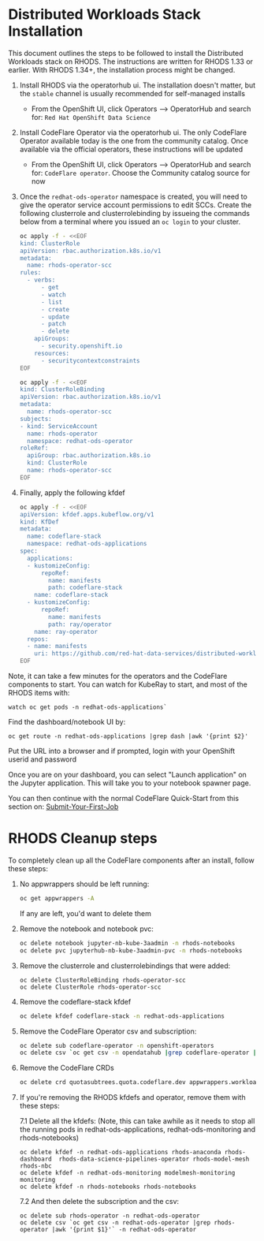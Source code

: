 # Distributed Workloads Stack Installation

This document outlines the steps to be followed to install the Distributed Workloads stack on RHODS. The instructions are written for RHODS 1.33 or earlier. With RHODS 1.34+, the installation process might be changed.

1. Install RHODS via the operatorhub ui. The installation doesn't matter, but the `stable` channel is usually recommended for self-managed installs
   - From the OpenShift UI, click Operators --> OperatorHub and search for: `Red Hat OpenShift Data Science`

2. Install CodeFlare Operator via the operatorhub ui. The only CodeFlare Operator available today is the one from the community catalog. Once available via the official operators, these instructions will be updated
   - From the OpenShift UI, click Operators --> OperatorHub and search for: `CodeFlare operator`.  Choose the Community catalog source for now
3. Once the `redhat-ods-operator` namespace is created, you will need to give the operator service account permissions to edit SCCs. Create the following clusterrole and clusterrolebinding by issueing the commands below from a terminal where you issued an `oc login` to your cluster.


   ```bash
   oc apply -f - <<EOF
   kind: ClusterRole
   apiVersion: rbac.authorization.k8s.io/v1
   metadata:
     name: rhods-operator-scc
   rules:
     - verbs:
         - get
         - watch
         - list
         - create
         - update
         - patch
         - delete
       apiGroups:
         - security.openshift.io
       resources:
         - securitycontextconstraints
   EOF
   ```

   ```bash
   oc apply -f - <<EOF
   kind: ClusterRoleBinding
   apiVersion: rbac.authorization.k8s.io/v1
   metadata:
     name: rhods-operator-scc
   subjects:
   - kind: ServiceAccount
     name: rhods-operator
     namespace: redhat-ods-operator
   roleRef:
     apiGroup: rbac.authorization.k8s.io
     kind: ClusterRole
     name: rhods-operator-scc
   EOF
   ```

4. Finally, apply the following kfdef

   ```bash
   oc apply -f - <<EOF
   apiVersion: kfdef.apps.kubeflow.org/v1
   kind: KfDef
   metadata:
     name: codeflare-stack
     namespace: redhat-ods-applications
   spec:
     applications:
     - kustomizeConfig:
         repoRef:
           name: manifests
           path: codeflare-stack
       name: codeflare-stack
     - kustomizeConfig:
         repoRef:
           name: manifests
           path: ray/operator
       name: ray-operator
     repos:
     - name: manifests
       uri: https://github.com/red-hat-data-services/distributed-workloads/tarball/main
   EOF
   ```
  Note, it can take a few minutes for the operators and the CodeFlare components to start.  You can watch for KubeRay to start, and most of the RHODS items with: 
  ```
  watch oc get pods -n redhat-ods-applications`
  ```

  Find the dashboard/notebook UI by:
  ```
  oc get route -n redhat-ods-applications |grep dash |awk '{print $2}'
  ```
   Put the URL into a browser and if prompted, login with your OpenShift userid and password

  Once you are on your dashboard, you can select "Launch application" on the Jupyter application. This will take you to your notebook spawner page. 

  You can then continue with the normal CodeFlare Quick-Start from this section on: [Submit-Your-First-Job](https://github.com/opendatahub-io/distributed-workloads/blob/main/Quick-Start.md#submit-your-first-job)

# RHODS Cleanup steps

To completely clean up all the CodeFlare components after an install, follow these steps:

1.  No appwrappers should be left running:
    ```bash
    oc get appwrappers -A
    ```
     If any are left, you'd want to delete them
    
2. Remove the notebook and notebook pvc:
   ```bash
   oc delete notebook jupyter-nb-kube-3aadmin -n rhods-notebooks
   oc delete pvc jupyterhub-nb-kube-3aadmin-pvc -n rhods-notebooks
   ```

3. Remove the clusterrole and clusterrolebindings that were added:
   ```
   oc delete ClusterRoleBinding rhods-operator-scc
   oc delete ClusterRole rhods-operator-scc
   ```

4. Remove the codeflare-stack kfdef
    ``` bash
    oc delete kfdef codeflare-stack -n redhat-ods-applications
    ```

5. Remove the CodeFlare Operator csv and subscription:
   ```bash
   oc delete sub codeflare-operator -n openshift-operators
   oc delete csv `oc get csv -n opendatahub |grep codeflare-operator |awk '{print $1}'` -n openshift-operators
   ```

6. Remove the CodeFlare CRDs
   ```bash
   oc delete crd quotasubtrees.quota.codeflare.dev appwrappers.workload.codeflare.dev schedulingspecs.workload.codeflare.dev
   ```
7. If you're removing the RHODS kfdefs and operator, remove them with these steps:

   7.1 Delete all the kfdefs:  (Note, this can take awhile as it needs to stop all the running pods in redhat-ods-applications, redhat-ods-monitoring and rhods-notebooks)
   ```
   oc delete kfdef -n redhat-ods-applications rhods-anaconda rhods-dashboard  rhods-data-science-pipelines-operator rhods-model-mesh  rhods-nbc
   oc delete kfdef -n redhat-ods-monitoring modelmesh-monitoring monitoring
   oc delete kfdef -n rhods-notebooks rhods-notebooks
   ```

   7.2 And then delete the subscription and the csv:
   ```
   oc delete sub rhods-operator -n redhat-ods-operator
   oc delete csv `oc get csv -n redhat-ods-operator |grep rhods-operator |awk '{print $1}'` -n redhat-ods-operator
   ```
